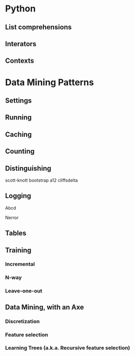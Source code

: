 # Python

## List comprehensions

## Interators

## Contexts

# Data Mining Patterns

## Settings

## Running

## Caching

## Counting

## Distinguishing

scott-knott
bootstrap
a12
cliffsdelta

## Logging

Abcd

Nerror

## Tables

## Training

### Incremental

### N-way

### Leave-one-out

## Data Mining, with an Axe

### Discretization

### Feature selection

### Learning Trees (a.k.a. Recursive feature selection)
